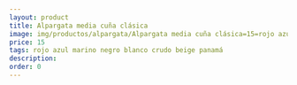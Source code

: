 ```yaml
---
layout: product
title: Alpargata media cuña clásica
image: img/productos/alpargata/Alpargata media cuña clásica=15=rojo azul marino negro blanco crudo beige panamá.webp
price: 15
tags: rojo azul marino negro blanco crudo beige panamá
description: 
order: 0
---
```


